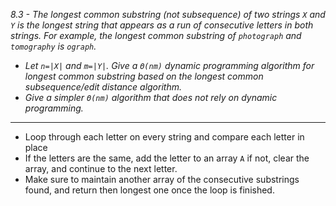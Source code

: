 *8.3 - The longest common substring (not subsequence) of two strings `X` and `Y` is the longest string that appears as a run of consecutive letters in both strings. For example, the longest common substring of `photograph` and `tomography` is `ograph`.*
- *Let `n=|X|` and `m=|Y|`. Give a `Θ(nm)` dynamic programming algorithm for longest common substring based on the longest common subsequence/edit distance algorithm.*
- *Give a simpler `Θ(nm)` algorithm that does not rely on dynamic programming.*
***
- Loop through each letter on every string and compare each letter in place
- If the letters are the same, add the letter to an array `A` if not, clear the array, and continue to the next letter.
- Make sure to maintain another array of the consecutive substrings found, and return then longest one once the loop is finished.
